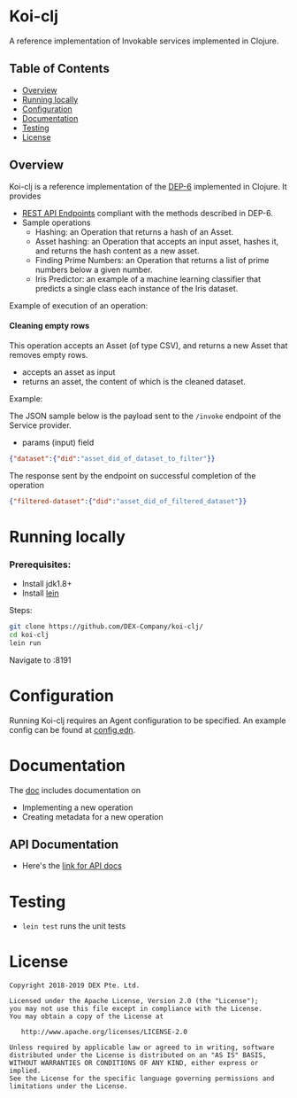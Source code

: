 # Koi-clj 

A reference implementation of Invokable services implemented in Clojure. 


## Table of Contents

* [Overview](#overview)
* [Running locally](#running-locally)
* [Configuration](#configuration)
* [Documentation](#documentation)
* [Testing](#testing)
* [License](#license)

## Overview

Koi-clj is a reference implementation of the [DEP-6](https://github.com/DEX-Company/DEPs/tree/master/6) implemented in Clojure. 
It provides 

- [REST API Endpoints](https://github.com/DEX-Company/DEPs/tree/master/6#methods) compliant with the methods described in DEP-6.
- Sample operations
  - Hashing: an Operation that returns a hash of an Asset.
  - Asset hashing: an Operation that accepts an input asset, hashes it, and returns the hash content as a new asset.
  - Finding Prime Numbers: an Operation that returns a list of prime numbers below a given number.
  - Iris Predictor: an example of a machine learning classifier that predicts a single class each instance of the Iris dataset.
  
Example of execution of an operation:
  
#### Cleaning empty rows

This operation accepts an Asset (of type CSV), and returns a new Asset that removes empty rows.

  - accepts an asset as input
  - returns an asset, the content of which is the cleaned dataset.
  
Example:

The JSON sample below is the payload sent to the `/invoke` endpoint of the Service provider.

- params (input) field
```json
{"dataset":{"did":"asset_did_of_dataset_to_filter"}}
```

The response sent by the endpoint on successful completion of the operation
 
```json
{"filtered-dataset":{"did":"asset_did_of_filtered_dataset"}}
```

  
# Running locally

### Prerequisites:

- Install jdk1.8+
- Install [lein](https://leiningen.org)
 
Steps:

``` bash 
git clone https://github.com/DEX-Company/koi-clj/
cd koi-clj
lein run
```

Navigate to <hostname>:8191

# Configuration

Running Koi-clj requires an Agent configuration to be specified. An example config can be found at [config.edn](https://github.com/DEX-Company/koi-clj/blob/develop/resources/config.edn). 

# Documentation 

The [doc](https://github.com/DEX-Company/koi-clj/tree/develop/doc) includes documentation on

- Implementing a new operation
- Creating metadata for a new operation

## API Documentation

- Here's the [link for API docs](https://dex-company.github.io/koi-clj/)

# Testing

- `lein test` runs the unit tests

# License

```
Copyright 2018-2019 DEX Pte. Ltd.

Licensed under the Apache License, Version 2.0 (the "License");
you may not use this file except in compliance with the License.
You may obtain a copy of the License at

   http://www.apache.org/licenses/LICENSE-2.0

Unless required by applicable law or agreed to in writing, software
distributed under the License is distributed on an "AS IS" BASIS,
WITHOUT WARRANTIES OR CONDITIONS OF ANY KIND, either express or implied.
See the License for the specific language governing permissions and
limitations under the License.
```
